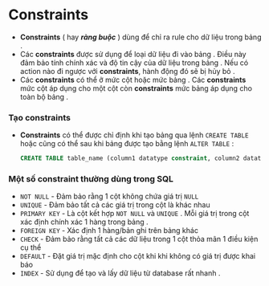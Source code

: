 # Constraints
- **Constraints** ( hay ***ràng buộc*** ) dùng để chỉ ra rule cho dữ liệu trong bảng .
- Các **constraints** được sử dụng để loại dữ liệu đi vào bảng . Điều này đảm bảo tính chính xác và độ tin cậy của dữ liệu trong bảng . Nếu có action nào đi ngược với **constraints**, hành động đó sẽ bị hủy bỏ .
- Các **constraints** có thể ở mức cột hoặc mức bảng . Các **constraints** mức cột áp dụng cho một cột còn **constraints** mức bảng áp dụng cho toàn bộ bảng .
### **Tạo constraints**
- **Constraints** có thể được chỉ định khi tạo bảng qua lệnh `CREATE TABLE` hoặc cũng có thể sau khi bảng được tạo bằng lệnh `ALTER TABLE` :
    ```sql
    CREATE TABLE table_name (column1 datatype constraint, column2 datatype constraint, column3 datatype constraint, .... );
    ```
### **Một số constraint thường dùng trong SQL**
- `NOT NULL` - Đảm bảo rằng 1 cột không chứa giá trị `NULL`
- `UNIQUE` - Đảm bảo tất cả các giá trị trong cột là khác nhau 
- `PRIMARY KEY` - Là cột kết hợp `NOT NULL` và `UNIQUE` . Mỗi giá trị trong cột xác định chính xác 1 hàng trong bảng .
- `FOREIGN KEY` - Xác định 1 hàng/bản ghi trên bảng khác 
- `CHECK` - Đảm bảo rằng tất cả các dữ liệu trong 1 cột thỏa mãn 1 điều kiện cụ thể 
- `DEFAULT` - Đặt giá trị mặc định cho cột khi khi không có giá trị được khai báo
- `INDEX` - Sử dụng để tạo và lấy dữ liệu từ database rất nhanh .

